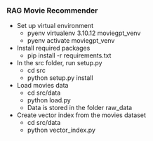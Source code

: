 ### RAG Movie Recommender
- Set up virtual environment
    - pyenv virtualenv 3.10.12 moviegpt_venv
    - pyenv activate moviegpt_venv
- Install required packages
    - pip install -r requirements.txt
- In the src folder, run setup.py
    - cd src
    - python setup.py install
- Load movies data
    - cd src/data
    - python load.py
    - Data is stored in the folder raw_data
- Create vector index from the movies dataset
    - cd src/data
    - python vector_index.py

